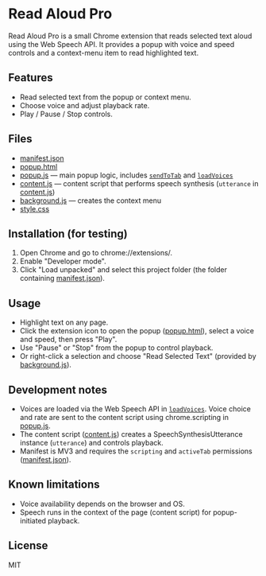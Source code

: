 # Read Aloud Pro

Read Aloud Pro is a small Chrome extension that reads selected text aloud using the Web Speech API. It provides a popup with voice and speed controls and a context-menu item to read highlighted text.

## Features
- Read selected text from the popup or context menu.
- Choose voice and adjust playback rate.
- Play / Pause / Stop controls.

## Files
- [manifest.json](manifest.json)
- [popup.html](popup.html)
- [popup.js](popup.js) — main popup logic, includes [`sendToTab`](popup.js) and [`loadVoices`](popup.js)
- [content.js](content.js) — content script that performs speech synthesis (`utterance` in [content.js](content.js))
- [background.js](background.js) — creates the context menu
- [style.css](style.css)

## Installation (for testing)
1. Open Chrome and go to chrome://extensions/.
2. Enable "Developer mode".
3. Click "Load unpacked" and select this project folder (the folder containing [manifest.json](manifest.json)).

## Usage
- Highlight text on any page.
- Click the extension icon to open the popup ([popup.html](popup.html)), select a voice and speed, then press "Play".
- Use "Pause" or "Stop" from the popup to control playback.
- Or right-click a selection and choose "Read Selected Text" (provided by [background.js](background.js)).

## Development notes
- Voices are loaded via the Web Speech API in [`loadVoices`](popup.js). Voice choice and rate are sent to the content script using chrome.scripting in [popup.js](popup.js).
- The content script ([content.js](content.js)) creates a SpeechSynthesisUtterance instance (`utterance`) and controls playback.
- Manifest is MV3 and requires the `scripting` and `activeTab` permissions ([manifest.json](manifest.json)).

## Known limitations
- Voice availability depends on the browser and OS.
- Speech runs in the context of the page (content script) for popup-initiated playback.

## License
MIT
